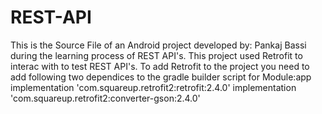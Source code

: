 # REST-API
This is the Source File of an Android project developed by: Pankaj Bassi during the learning process of REST API's.
This project used Retrofit to interac with to test REST API's.
To add Retrofit to the project you need to add following two dependices to the gradle builder script for Module:app
    implementation 'com.squareup.retrofit2:retrofit:2.4.0'
    implementation 'com.squareup.retrofit2:converter-gson:2.4.0'
